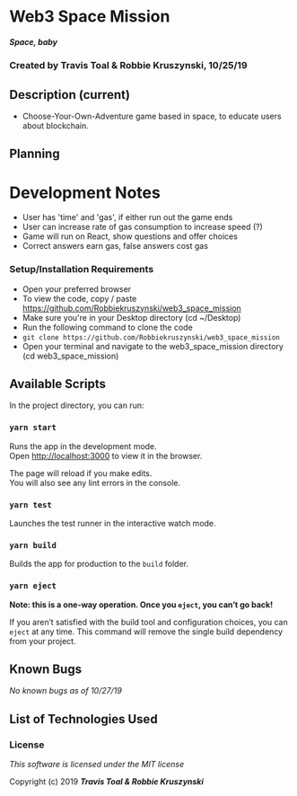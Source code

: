 # Web3 Space Mission

##### Space, baby

### Created by **Travis Toal & Robbie Kruszynski**, 10/25/19

## Description (current)

- Choose-Your-Own-Adventure game based in space, to educate users about blockchain.


## Planning

# Development Notes

- User has 'time' and 'gas', if either run out the game ends
- User can increase rate of gas consumption to increase speed (?)
- Game will run on React, show questions and offer choices
- Correct answers earn gas, false answers cost gas

### Setup/Installation Requirements

- Open your preferred browser
- To view the code, copy / paste
  https://github.com/Robbiekruszynski/web3_space_mission
- Make sure you're in your Desktop directory
  (cd ~/Desktop)
- Run the following command to clone the code
- `git clone https://github.com/Robbiekruszynski/web3_space_mission`
- Open your terminal and navigate to the web3_space_mission directory
  (cd web3_space_mission)

## Available Scripts

In the project directory, you can run:

### `yarn start`

Runs the app in the development mode.<br />
Open [http://localhost:3000](http://localhost:3000) to view it in the browser.

The page will reload if you make edits.<br />
You will also see any lint errors in the console.

### `yarn test`

Launches the test runner in the interactive watch mode.<br />

### `yarn build`

Builds the app for production to the `build` folder.<br />

### `yarn eject`

**Note: this is a one-way operation. Once you `eject`, you can’t go back!**

If you aren’t satisfied with the build tool and configuration choices, you can `eject` at any time. This command will remove the single build dependency from your project.

## Known Bugs

_No known bugs as of 10/27/19_

## List of Technologies Used

### License

_This software is licensed under the MIT license_

Copyright (c) 2019
**_Travis Toal & Robbie Kruszynski_**
